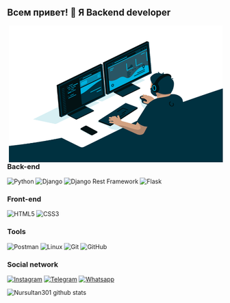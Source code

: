 ## Всем привет! 👋 Я Backend developer

<img align="right" alt="GIF" src="https://github.com/Nursultan301/Nursultan301/blob/main/code.gif?raw=true" width="500" height="320" />

### Back-end

![Python](https://img.shields.io/badge/-Python-2b5b84?style=for-the-badge&logo=Python&logoColor=47C5FB)
![Django](https://img.shields.io/badge/-Django-0C3C26?style=for-the-badge&logo=Django&logoColor=097CDB)
![Django Rest Framework](https://img.shields.io/badge/-DRF-A30000?style=for-the-badge&logo=Django&logoColor=F8C52C)
![Flask](https://img.shields.io/badge/-Flask-090909?style=for-the-badge&logo=Flask&logoColor=F88C00)


### Front-end

![HTML5](https://img.shields.io/badge/-HTML5-%23E44D27?style=for-the-badge&logo=HTML5&logoColor=ffffff)
![CSS3](https://img.shields.io/badge/-CSS3-%231572B6?style=for-the-badge&logo=CSS3&logoColor=css3)


### Tools

![Postman](https://img.shields.io/badge/-Postman-FCA121?style=for-the-badge&logo=Postman&logoColor=postman)
![Linux](https://img.shields.io/badge/-Linux-black?style=for-the-badge&logo=Linux&logoColor=linux)
![Git](https://img.shields.io/badge/-Git-black?style=for-the-badge&logo=Git&logoColor=git)
![GitHub](https://img.shields.io/badge/-GitHub-181717?style=for-the-badge&logo=GitHub&logoColor=github)
### Social network
[![Instagram](https://img.shields.io/badge/-Instagram-090909?style=for-the-badge&logo=instagram&logoColor=B4068E)](https://www.instagram.com/abykeev_nursultan_)
[![Telegram](https://img.shields.io/badge/-Telegram-0088cc?style=for-the-badge&logo=telegram&logoColor=27A0D9)](https://t.me/Nurs936)
[![Whatsapp](https://img.shields.io/badge/-Whatsapp-128c7e?style=for-the-badge&logo=Whatsapp&logoColor=27A0D9)](https://wa.me/996700168660)

![Nursultan301 github stats](https://github-readme-stats.vercel.app/api?username=Nursultan301&show_icons=true&theme=dracula&include_all_commits=true&count_private=true)


